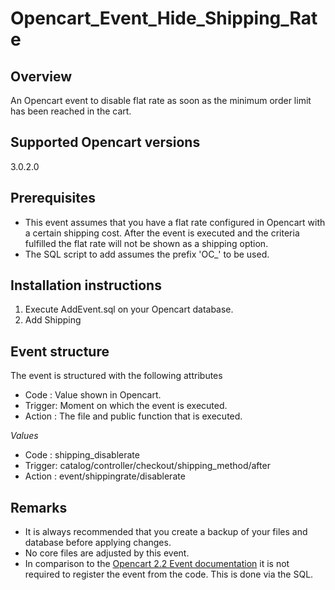 # Opencart_Event_Hide_Shipping_Rate
## Overview
An Opencart event to disable flat rate as soon as the minimum order limit has been reached in the cart.

## Supported Opencart versions
3.0.2.0

## Prerequisites
- This event assumes that you have a flat rate configured in Opencart with a certain shipping cost. After the event is executed and the criteria fulfilled the flat rate will not be shown as a shipping option.
- The SQL script to add assumes the prefix 'OC_' to be used.

## Installation instructions
1. Execute AddEvent.sql on your Opencart database.
2. Add Shipping

## Event structure
The event is structured with the following attributes
* Code   : Value shown in Opencart.
* Trigger: Moment on which the event is executed.
* Action : The file and public function that is executed.

*Values*
* Code   : shipping_disablerate
* Trigger: catalog/controller/checkout/shipping_method/after
* Action : event/shippingrate/disablerate

## Remarks
- It is always recommended that you create a backup of your files and database before applying changes.
- No core files are adjusted by this event.
- In comparison to the [Opencart 2.2 Event documentation](https://github.com/opencart/opencart/wiki/Events-System) it is not required to register the event from the code. This is done via the SQL.
